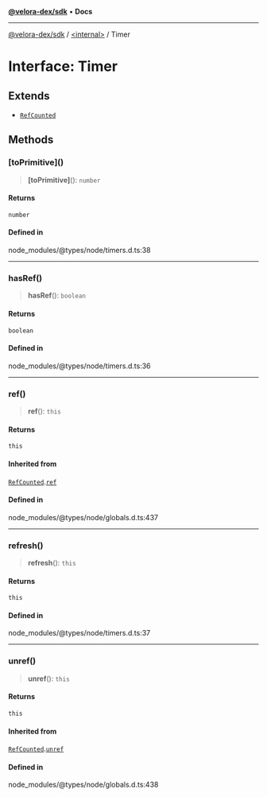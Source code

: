 [**@velora-dex/sdk**](../../README.md) • **Docs**

***

[@velora-dex/sdk](../../globals.md) / [\<internal\>](../README.md) / Timer

# Interface: Timer

## Extends

- [`RefCounted`](RefCounted.md)

## Methods

### \[toPrimitive\]()

> **\[toPrimitive\]**(): `number`

#### Returns

`number`

#### Defined in

node\_modules/@types/node/timers.d.ts:38

***

### hasRef()

> **hasRef**(): `boolean`

#### Returns

`boolean`

#### Defined in

node\_modules/@types/node/timers.d.ts:36

***

### ref()

> **ref**(): `this`

#### Returns

`this`

#### Inherited from

[`RefCounted`](RefCounted.md).[`ref`](RefCounted.md#ref)

#### Defined in

node\_modules/@types/node/globals.d.ts:437

***

### refresh()

> **refresh**(): `this`

#### Returns

`this`

#### Defined in

node\_modules/@types/node/timers.d.ts:37

***

### unref()

> **unref**(): `this`

#### Returns

`this`

#### Inherited from

[`RefCounted`](RefCounted.md).[`unref`](RefCounted.md#unref)

#### Defined in

node\_modules/@types/node/globals.d.ts:438
